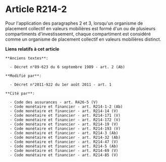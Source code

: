 # Article R214-2

Pour l'application des paragraphes 2 et 3, lorsqu'un organisme de placement collectif en valeurs mobilières est formé d'un ou
de plusieurs compartiments d'investissement, chaque compartiment est considéré comme un organisme de placement collectif en
valeurs mobilières distinct.

**Liens relatifs à cet article**

	**Anciens textes**:

	  - Décret n°89-623 du 6 septembre 1989 - art. 2 (Ab)

	**Modifié par**:

	  - Décret n°2011-922 du 1er août 2011 - art. 1

	**Cité par**:

	  - Code des assurances - art. R426-5 (V)
	  - Code monétaire et financier - art. R214-1-2 (Ab)
	  - Code monétaire et financier - art. R214-14 (V)
	  - Code monétaire et financier - art. R214-171 (V)
	  - Code monétaire et financier - art. R214-172 (V)
	  - Code monétaire et financier - art. R214-19 (V)
	  - Code monétaire et financier - art. R214-193 (V)
	  - Code monétaire et financier - art. R214-3 (Ab)
	  - Code monétaire et financier - art. R214-32 (Ab)
	  - Code monétaire et financier - art. R214-47 (V)
	  - Code monétaire et financier - art. R214-5 (Ab)
	  - Code monétaire et financier - art. R214-69 (V)
	  - Code monétaire et financier - art. R214-85 (V)
